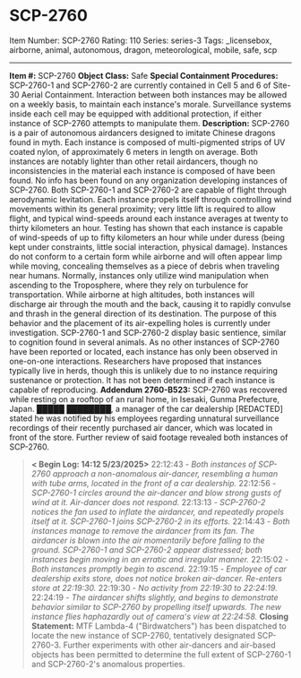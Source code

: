 # SCP-2760
Item Number: SCP-2760
Rating: 110
Series: series-3
Tags: _licensebox, airborne, animal, autonomous, dragon, meteorological, mobile, safe, scp

---

**Item #:** SCP-2760
**Object Class:** Safe
**Special Containment Procedures:** SCP-2760-1 and SCP-2760-2 are currently contained in Cell 5 and 6 of Site-30 Aerial Containment. Interaction between both instances may be allowed on a weekly basis, to maintain each instance's morale. Surveillance systems inside each cell may be equipped with additional protection, if either instance of SCP-2760 attempts to manipulate them.
**Description:** SCP-2760 is a pair of autonomous airdancers designed to imitate Chinese dragons found in myth. Each instance is composed of multi-pigmented strips of UV coated nylon, of approximately 6 meters in length on average. Both instances are notably lighter than other retail airdancers, though no inconsistencies in the material each instance is composed of have been found. No info has been found on any organization developing instances of SCP-2760.
Both SCP-2760-1 and SCP-2760-2 are capable of flight through aerodynamic levitation. Each instance propels itself through controlling wind movements within its general proximity; very little lift is required to allow flight, and typical wind-speeds around each instance averages at twenty to thirty kilometers an hour. Testing has shown that each instance is capable of wind-speeds of up to fifty kilometers an hour while under duress (being kept under constraints, little social interaction, physical damage). Instances do not conform to a certain form while airborne and will often appear limp while moving, concealing themselves as a piece of debris when traveling near humans. Normally, instances only utilize wind manipulation when ascending to the Troposphere, where they rely on turbulence for transportation. While airborne at high altitudes, both instances will discharge air through the mouth and the back, causing it to rapidly convulse and thrash in the general direction of its destination. The purpose of this behavior and the placement of its air-expelling holes is currently under investigation.
SCP-2760-1 and SCP-2760-2 display basic sentience, similar to cognition found in several animals. As no other instances of SCP-2760 have been reported or located, each instance has only been observed in one-on-one interactions. Researchers have proposed that instances typically live in herds, though this is unlikely due to no instance requiring sustenance or protection. It has not been determined if each instance is capable of reproducing.
**Addendum 2760-B523:** SCP-2760 was recovered while resting on a rooftop of an rural home, in Isesaki, Gunma Prefecture, Japan. █████ ████████, a manager of the car dealership [REDACTED] stated he was notified by his employees regarding unnatural surveillance recordings of their recently purchased air dancer, which was located in front of the store. Further review of said footage revealed both instances of SCP-2760.
> **< Begin Log: 14:12 5/23/2025>**
> 22:12:43 - _Both instances of SCP-2760 approach a non-anomalous air-dancer, resembling a human with tube arms, located in the front of a car dealership._
> 22:12:56 - _SCP-2760-1 circles around the air-dancer and blow strong gusts of wind at it. Air-dancer does not respond._
> 22:13:13 - _SCP-2760-2 notices the fan used to inflate the airdancer, and repeatedly propels itself at it. SCP-2760-1 joins SCP-2760-2 in its efforts._
> 22:14:43 - _Both instances manage to remove the airdancer from its fan. The airdancer is blown into the air momentarily before falling to the ground. SCP-2760-1 and SCP-2760-2 appear distressed; both instances begin moving in an erratic and irregular manner._
> 22:15:02 - _Both instances promptly begin to ascend._
> 22:19:15 - _Employee of car dealership exits store, does not notice broken air-dancer. Re-enters store at 22:19:30._
> 22:19:30 - _No activity from 22:19:30 to 22:24:19._
> 22:24:19 - _The airdancer shifts slightly, and begins to demonstrate behavior similar to SCP-2760 by propelling itself upwards. The new instance flies haphazardly out of camera's view at 22:24:58._
> **Closing Statement:** MTF Lambda-4 ("Birdwatchers") has been dispatched to locate the new instance of SCP-2760, tentatively designated SCP-2760-3. Further experiments with other air-dancers and air-based objects has been permitted to determine the full extent of SCP-2760-1 and SCP-2760-2's anomalous properties.